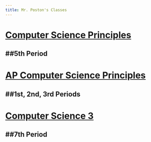 ```yaml
---
title: Mr. Poston's Classes
---
```


# [Computer Science Principles](https://sites.google.com/g.risd.org/computer-science-principles)
##5th Period
---
# [AP Computer Science Principles](https://sites.google.com/g.risd.org/APCSP-2020-2021)
##1st, 2nd, 3rd Periods
---
# [Computer Science 3](https://sites.google.com/g.risd.org/computer-science-3)
##7th Period
---
